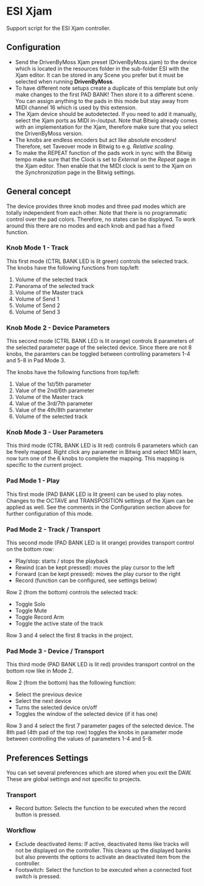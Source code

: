 # ESI Xjam

Support script for the ESI Xjam controller.

## Configuration

* Send the DrivenByMoss Xjam preset (DrivenByMoss.xjam) to the device which is located in the resources folder in the sub-folder ESI with the Xjam editor. It can be stored in any Scene you prefer but it must be selected when running **DrivenByMoss**.
* To have different note setups create a duplicate of this template but only make changes to the first PAD BANK! Then store it to a different scene. You can assign anything to the pads in this mode but stay away from MIDI channel 16 which is used by this extension.
* The Xjam device should be autodetected. If you need to add it manually, select the Xjam ports as MIDI in-/output. Note that Bitwig already comes with an implementation for the Xjam, therefore make sure that you select the DrivenByMoss version.
* The knobs are endless encoders but act like absolute encoders! Therefore, set Taveover mode in Bitwig to e.g. *Relative scaling*.
* To make the REPEAT function of the pads work in sync with the Bitwig tempo make sure that the Clock is set to *External* on the *Repeat* page in the Xjam editor. Then enable that the MIDI clock is sent to the Xjam on the *Synchronization* page in the Bitwig settings.

## General concept

The device provides three knob modes and three pad modes which are totally independent from each other. Note that there is no programmatic control over the pad colors. Therefore, no states can be displayed. To work around this there are no modes and each knob and pad has a fixed function.

### Knob Mode 1 - Track

This first mode (CTRL BANK LED is lit green) controls the selected track. The knobs have the following functions from top/left:

1. Volume of the selected track
2. Panorama of the selected track
3. Volume of the Master track
4. Volume of Send 1
5. Volume of Send 2
6. Volume of Send 3

### Knob Mode 2 - Device Parameters

This second mode (CTRL BANK LED is lit orange) controls 8 parameters of the selected parameter page of the selected device. Since there are not 8 knobs, the paramters can be toggled between controlling parameters 1-4 and 5-8 in Pad Mode 3.

The knobs have the following functions from top/left:

1. Value of the 1st/5th parameter
2. Value of the 2nd/6th parameter
3. Volume of the Master track
4. Value of the 3rd/7th parameter
5. Value of the 4th/8th parameter
6. Volume of the selected track

### Knob Mode 3 - User Parameters

This third mode (CTRL BANK LED is lit red) controls 6 parameters which can be freely mapped. Right click any parameter in Bitwig and select MIDI learn, now turn one of the 6 knobs to complete the mapping. This mapping is specific to the current project.

### Pad Mode 1 - Play

This first mode (PAD BANK LED is lit green) can be used to play notes. Changes to the OCTAVE and TRANSPOSITION settings of the Xjam can be applied as well. See the comments in the Configuration section above for further configuration of this mode.

### Pad Mode 2 - Track / Transport

This second mode (PAD BANK LED is lit orange) provides transport control on the bottom row:

* Play/stop: starts / stops the playback
* Rewind (can be kept pressed): moves the play cursor to the left
* Forward (can be kept pressed): moves the play cursor to the right
* Record (function can be configured, see settings below)

Row 2 (from the bottom) controls the selected track:

* Toggle Solo
* Toggle Mute
* Toggle Record Arm
* Toggle the active state of the track

Row 3 and 4 select the first 8 tracks in the project.

### Pad Mode 3 - Device / Transport

This third mode (PAD BANK LED is lit red) provides transport control on the bottom row like in Mode 2.

Row 2 (from the bottom) has the following function:

* Select the previous device
* Select the next device
* Turns the selected device on/off
* Toggles the window of the selected device (if it has one)

Row 3 and 4 select the first 7 parameter pages of the selected device. The 8th pad (4th pad of the top row) toggles the knobs in parameter mode between controlling the values of parameters 1-4 and 5-8.

## Preferences Settings

You can set several preferences which are stored when you exit the DAW. These are global settings and not specific to projects.

### Transport

* Record button: Selects the function to be executed when the record button is pressed.

### Workflow

* Exclude deactivated items: If active, deactivated items like tracks will not be displayed on the controller. This cleans up the displayed banks but also prevents the options to activate an deactivated item from the controller.
* Footswitch: Select the function to be executed when a connected foot switch is pressed.

<div style="page-break-after: always; visibility: hidden"> 
\pagebreak 
</div>
